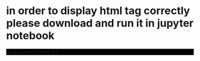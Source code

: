 # in order to display html tag correctly please download and run it in jupyter notebook
<div style='background-color: black'>asdjlkangsd,mnfs.d,f</div>
